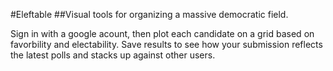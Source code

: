 #Eleftable
##Visual tools for organizing a massive democratic field. 

Sign in with a google acount, then plot each candidate on a grid based on favorbility and electability. Save results to see how your submission reflects the latest polls and stacks up against other users. 


